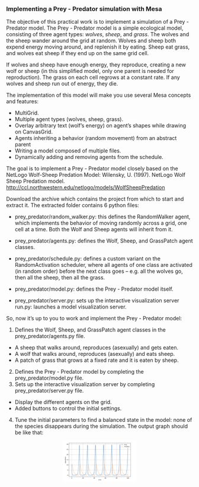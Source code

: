 

### Implementing a Prey - Predator simulation with Mesa


The objective of this practical work is to implement a simulation of a Prey - Predator model. The Prey - Predator model is a simple ecological model, consisting of three agent types: *wolves*, *sheep*, and *grass*. The wolves and the sheep wander around the grid at random. Wolves and sheep both expend energy moving around, and replenish it by eating. Sheep eat grass, and wolves eat sheep if they end up on the same grid cell.

If wolves and sheep have enough energy, they reproduce, creating a new wolf or sheep (in this simplified model, only one parent is needed for reproduction). The grass on each cell regrows at a constant rate. If any wolves and sheep run out of energy, they die.

The implementation of this model will make you use several Mesa concepts and features:

- MultiGrid.
- Multiple agent types (wolves, sheep, grass).
- Overlay arbitrary text (wolf’s energy) on agent’s shapes while drawing on CanvasGrid.
- Agents inheriting a behavior (random movement) from an abstract parent
- Writing a model composed of multiple files.
- Dynamically adding and removing agents from the schedule.

The goal is to implement a Prey - Predator model closely based on the NetLogo Wolf-Sheep Predation Model: Wilensky, U. (1997). NetLogo Wolf Sheep Predation model. http://ccl.northwestern.edu/netlogo/models/WolfSheepPredation


Download the archive which contains the project from which to start and extract it. The extracted folder contains 6 python files:

- prey_predator/random_walker.py: this defines the RandomWalker agent, which implements the behavior of moving randomly across a grid, one cell at a time. Both the Wolf and Sheep agents will inherit from it.

- prey_predator/agents.py: defines the Wolf, Sheep, and GrassPatch agent classes.

- prey_predator/schedule.py: defines a custom variant on the RandomActivation scheduler, where all agents of one class are activated (in random order) before the next class goes – e.g. all the wolves go, then all the sheep, then all the grass.

- prey_predator/model.py: defines the Prey - Predator model itself.

- prey_predator/server.py: sets up the interactive visualization server
run.py: launches a model visualization server.


So, now it’s up to you to work and implement the Prey - Predator model:

1. Defines the Wolf, Sheep, and GrassPatch agent classes in the prey_predator/agents.py file.
 - A sheep that walks around, reproduces (asexually) and gets eaten.
 - A wolf that walks around, reproduces (asexually) and eats sheep.
 - A patch of grass that grows at a fixed rate and it is eaten by sheep.
2. Defines the Prey - Predator model by completing the prey_predator/model.py file.
3. Sets up the interactive visualization server by completing prey_predator/server.py file.

 - Display the different agents on the grid.
 - Added buttons to control the initial settings.
4. Tune the initial parameters to find a balanced state in the model: none of the species disappears during the simulation. The output graph should be like that:


<center><img src='28.09.2021/AM/PW/Capture d’écran 2021-09-27 à 21.41.32.png' width=200></center>
